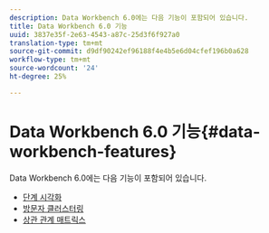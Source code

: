 ```yaml
---
description: Data Workbench 6.0에는 다음 기능이 포함되어 있습니다.
title: Data Workbench 6.0 기능
uuid: 3837e35f-2e63-4543-a87c-25d3f6f927a0
translation-type: tm+mt
source-git-commit: d9df90242ef96188f4e4b5e6d04cfef196b0a628
workflow-type: tm+mt
source-wordcount: '24'
ht-degree: 25%

---
```



# Data Workbench 6.0 기능{#data-workbench-features}

Data Workbench 6.0에는 다음 기능이 포함되어 있습니다.

* [단계 시각화](/help/home/c-get-started/c-analysis-vis/c-funnel-visualization/c-funnel-visualization.md)
* [방문자 클러스터링](/help/home/c-get-started/c-analysis-vis/c-visitor-cluster/c-visitor-cluster.md)
* [상관 관계 매트릭스](/help/home/c-get-started/c-analysis-vis/c-correlation-analysis/c-correlation-analysis.md)
